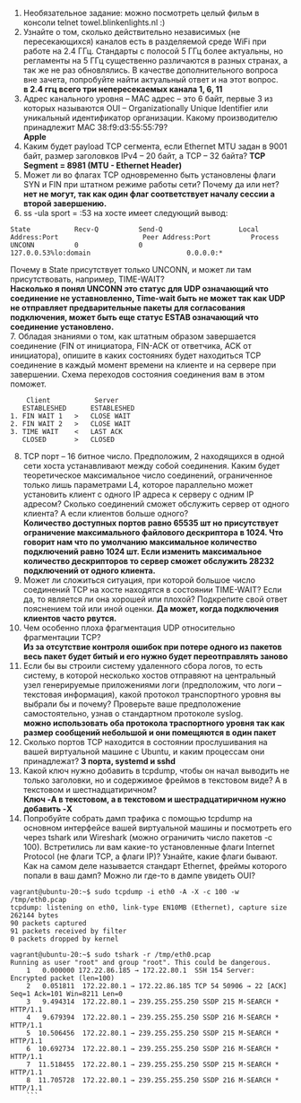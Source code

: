 1. Необязательное задание: можно посмотреть целый фильм в консоли telnet towel.blinkenlights.nl :)  
2. Узнайте о том, сколько действительно независимых (не пересекающихся) каналов есть в разделяемой среде WiFi при работе на 2.4 ГГц. Стандарты с полосой 5 ГГц более актуальны, но регламенты на 5 ГГц существенно различаются в разных странах, а так же не раз обновлялись. В качестве дополнительного вопроса вне зачета, попробуйте найти актуальный ответ и на этот вопрос.  
**в 2.4 ггц всего три непересекаемых канала 1, 6, 11**
3. Адрес канального уровня – MAC адрес – это 6 байт, первые 3 из которых называются OUI – Organizationally Unique Identifier или уникальный идентификатор организации. Какому производителю принадлежит MAC 38:f9:d3:55:55:79?  
**Apple**
4. Каким будет payload TCP сегмента, если Ethernet MTU задан в 9001 байт, размер заголовков IPv4 – 20 байт, а TCP – 32 байта? 
**TCP Segment = 8981 (MTU - Ethernet Header)**
5. Может ли во флагах TCP одновременно быть установлены флаги SYN и FIN при штатном режиме работы сети? Почему да или нет?  
**нет не могут, так как один флаг соответствует началу сессии а второй завершению.**
6. ss -ula sport = :53 на хосте имеет следующий вывод:
```
State           Recv-Q          Send-Q                   Local Address:Port                     Peer Address:Port          Process
UNCONN          0               0                        127.0.0.53%lo:domain                        0.0.0.0:*
```
Почему в State присутствует только UNCONN, и может ли там присутствовать, например, TIME-WAIT?  
**Насколько я понял UNCONN это статус для UDP означающий что соединение не уставновленно, Time-wait быть не может так как UDP не отправляет предварительные пакеты для согласования подключения, может быть еще статус ESTAB означающий что соединение установлено.**  
7. Обладая знаниями о том, как штатным образом завершается соединение (FIN от инициатора, FIN-ACK от ответчика, ACK от инициатора), опишите в каких состояниях будет находиться TCP соединение в каждый момент времени на клиенте и на сервере при завершении. Схема переходов состояния соединения вам в этом поможет.  
```
    Client           Server 
   ESTABLESHED      ESTABLESHED
1. FIN WAIT 1   >   CLOSE WAIT
2. FIN WAIT 2   >   CLOSE WAIT 
3. TIME WAIT    <   LAST ACK
   CLOSED       >   CLOSED
```
8. TCP порт – 16 битное число. Предположим, 2 находящихся в одной сети хоста устанавливают между собой соединения. Каким будет теоретическое максимальное число соединений, ограниченное только лишь параметрами L4, которое параллельно может установить клиент с одного IP адреса к серверу с одним IP адресом? Сколько соединений сможет обслужить сервер от одного клиента? А если клиентов больше одного?  
**Количество доступных портов равно 65535 шт но присутствует ограничение максимального файлового дескриптора в 1024. Что говорит нам что по умолчанию максимальное количество подключений равно 1024 шт. Если изменить максимальное количество дескрипторов то сервер сможет обслужить 28232 подключений от одного клиента.**
9. Может ли сложиться ситуация, при которой большое число соединений TCP на хосте находятся в состоянии TIME-WAIT? Если да, то является ли она хорошей или плохой? Подкрепите свой ответ пояснением той или иной оценки.
**Да может, когда подключения клиентов часто рвутся.**
10. Чем особенно плоха фрагментация UDP относительно фрагментации TCP?  
**Из за отсутствие контроля ошибок при потере одного из пакетов весь пакет будет битый и его нужно будет переотправлять заново**
11. Если бы вы строили систему удаленного сбора логов, то есть систему, в которой несколько хостов отправяют на центральный узел генерируемые приложениями логи (предположим, что логи – текстовая информация), какой протокол транспортного уровня вы выбрали бы и почему? Проверьте ваше предположение самостоятельно, узнав о стандартном протоколе syslog.  
**можно использовать оба протокола траспортного уровня так как размер сообщений небольшой и они помещяются в один пакет**
12. Сколько портов TCP находится в состоянии прослушивания на вашей виртуальной машине с Ubuntu, и каким процессам они принадлежат?
**3 порта, systemd и sshd**
13. Какой ключ нужно добавить в tcpdump, чтобы он начал выводить не только заголовки, но и содержимое фреймов в текстовом виде? А в текстовом и шестнадцатиричном?  
**Ключ -A в текстовом, а в текстовом и шестрадцатиричном нужно добавить -X**
14. Попробуйте собрать дамп трафика с помощью tcpdump на основном интерфейсе вашей виртуальной машины и посмотреть его через tshark или Wireshark (можно ограничить число пакетов -c 100). Встретились ли вам какие-то установленные флаги Internet Protocol (не флаги TCP, а флаги IP)? Узнайте, какие флаги бывают. Как на самом деле называется стандарт Ethernet, фреймы которого попали в ваш дамп? Можно ли где-то в дампе увидеть OUI?
```
vagrant@ubuntu-20:~$ sudo tcpdump -i eth0 -A -X -c 100 -w /tmp/eth0.pcap
tcpdump: listening on eth0, link-type EN10MB (Ethernet), capture size 262144 bytes
90 packets captured
91 packets received by filter
0 packets dropped by kernel
```
```
vagrant@ubuntu-20:~$ sudo tshark -r /tmp/eth0.pcap
Running as user "root" and group "root". This could be dangerous.
    1   0.000000 172.22.86.185 → 172.22.80.1  SSH 154 Server: Encrypted packet (len=100)
    2   0.051811  172.22.80.1 → 172.22.86.185 TCP 54 50906 → 22 [ACK] Seq=1 Ack=101 Win=8211 Len=0
    3   9.494314  172.22.80.1 → 239.255.255.250 SSDP 215 M-SEARCH * HTTP/1.1
    4   9.679394  172.22.80.1 → 239.255.255.250 SSDP 216 M-SEARCH * HTTP/1.1
    5  10.506456  172.22.80.1 → 239.255.255.250 SSDP 215 M-SEARCH * HTTP/1.1
    6  10.692734  172.22.80.1 → 239.255.255.250 SSDP 216 M-SEARCH * HTTP/1.1
    7  11.518455  172.22.80.1 → 239.255.255.250 SSDP 215 M-SEARCH * HTTP/1.1
    8  11.705728  172.22.80.1 → 239.255.255.250 SSDP 216 M-SEARCH * HTTP/1.1
    ```